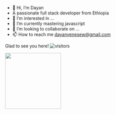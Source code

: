 - 👋 Hi, I’m  Dayan 
- A passionate full stack  developer from Ethiopia
- 👀 I’m interested in ...
- 🌱 I’m currently mastering javascript
- 💞️ I’m looking to collaborate on ...
- 📫 How to reach me dayanyenesew@gmail.com

Glad to see you here!   ![visitors](https://visitor-badge.glitch.me/badge?page_id=page.id)

<img height="180em" src="https://github-readme-stats.vercel.app/api?username=dayan27&show_icons=true&hide_border=true&&count_private=true&include_all_commits=true" />


<!---
dayan27/dayan27 is a ✨ special ✨ repository because its `README.md` (this file) appears on your GitHub profile.
You can click the Preview link to take a look at your changes.
 Hi 👋, I'm Dayan 
A passionate fullstack  developer from Ethiopia
--->
